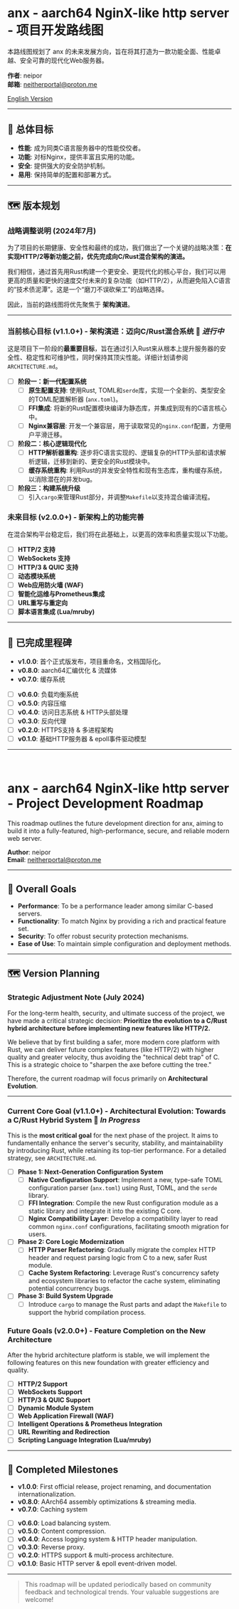 # anx - aarch64 NginX-like http server - 项目开发路线图

本路线图规划了 anx 的未来发展方向，旨在将其打造为一款功能全面、性能卓越、安全可靠的现代化Web服务器。

**作者**: neipor  
**邮箱**: [neitherportal@proton.me](mailto:neitherportal@proton.me)

[English Version](#english-version)

---

## 🎯 总体目标

- **性能**: 成为同类C语言服务器中的性能佼佼者。
- **功能**: 对标Nginx，提供丰富且实用的功能。
- **安全**: 提供强大的安全防护机制。
- **易用**: 保持简单的配置和部署方式。

---

## 🗺️ 版本规划

### 战略调整说明 (2024年7月)

为了项目的长期健康、安全性和最终的成功，我们做出了一个关键的战略决策：**在实现HTTP/2等新功能之前，优先完成向C/Rust混合架构的演进。**

我们相信，通过首先用Rust构建一个更安全、更现代化的核心平台，我们可以用更高的质量和更快的速度交付未来的复杂功能（如HTTP/2），从而避免陷入C语言的“技术债泥潭”。这是一个“磨刀不误砍柴工”的战略选择。

因此，当前的路线图将优先聚焦于 **架构演进**。

---

### **当前核心目标 (v1.1.0+) - 架构演进：迈向C/Rust混合系统** 🚧 *进行中*

这是项目下一阶段的**最重要目标**，旨在通过引入Rust来从根本上提升服务器的安全性、稳定性和可维护性，同时保持其顶尖性能。详细计划请参阅 `ARCHITECTURE.md`。

-   [ ] **阶段一：新一代配置系统**
    -   [ ] **原生配置支持**: 使用Rust, TOML和`serde`库，实现一个全新的、类型安全的TOML配置解析器 (`anx.toml`)。
    -   [ ] **FFI集成**: 将新的Rust配置模块编译为静态库，并集成到现有的C语言核心中。
    -   [ ] **Nginx兼容层**: 开发一个兼容层，用于读取常见的`nginx.conf`配置，方便用户平滑迁移。
-   [ ] **阶段二：核心逻辑现代化**
    -   [ ] **HTTP解析器重构**: 逐步将C语言实现的、逻辑复杂的HTTP头部和请求解析逻辑，迁移到新的、更安全的Rust模块中。
    -   [ ] **缓存系统重构**: 利用Rust的并发安全特性和现有生态库，重构缓存系统，以消除潜在的并发bug。
-   [ ] **阶段三：构建系统升级**
    -   [ ] 引入`cargo`来管理Rust部分，并调整`Makefile`以支持混合编译流程。

### **未来目标 (v2.0.0+) - 新架构上的功能完善**

在混合架构平台稳定后，我们将在此基础上，以更高的效率和质量实现以下功能。

-   [ ] **HTTP/2 支持**
-   [ ] **WebSockets 支持**
-   [ ] **HTTP/3 & QUIC 支持**
-   [ ] **动态模块系统**
-   [ ] **Web应用防火墙 (WAF)**
-   [ ] **智能化运维与Prometheus集成**
-   [ ] **URL重写与重定向**
-   [ ] **脚本语言集成 (Lua/mruby)**

---

## 📜 已完成里程碑

-   **v1.0.0**: 首个正式版发布，项目重命名，文档国际化。
-   **v0.8.0**: aarch64汇编优化 & 流媒体
-   **v0.7.0**: 缓存系统
-   [ ] **v0.6.0**: 负载均衡系统
-   [ ] **v0.5.0**: 内容压缩
-   [ ] **v0.4.0**: 访问日志系统 & HTTP头部处理
-   [ ] **v0.3.0**: 反向代理
-   [ ] **v0.2.0**: HTTPS支持 & 多进程架构
-   [ ] **v0.1.0**: 基础HTTP服务器 & epoll事件驱动模型

---
<br>

# anx - aarch64 NginX-like http server - Project Development Roadmap

This roadmap outlines the future development direction for anx, aiming to build it into a fully-featured, high-performance, secure, and reliable modern web server.

**Author**: neipor  
**Email**: [neitherportal@proton.me](mailto:neitherportal@proton.me)

---

## 🎯 Overall Goals

- **Performance**: To be a performance leader among similar C-based servers.
- **Functionality**: To match Nginx by providing a rich and practical feature set.
- **Security**: To offer robust security protection mechanisms.
- **Ease of Use**: To maintain simple configuration and deployment methods.

---

## 🗺️ Version Planning

### Strategic Adjustment Note (July 2024)

For the long-term health, security, and ultimate success of the project, we have made a critical strategic decision: **Prioritize the evolution to a C/Rust hybrid architecture before implementing new features like HTTP/2.**

We believe that by first building a safer, more modern core platform with Rust, we can deliver future complex features (like HTTP/2) with higher quality and greater velocity, thus avoiding the "technical debt trap" of C. This is a strategic choice to "sharpen the axe before cutting the tree."

Therefore, the current roadmap will focus primarily on **Architectural Evolution**.

---

### **Current Core Goal (v1.1.0+) - Architectural Evolution: Towards a C/Rust Hybrid System** 🚧 *In Progress*

This is the **most critical goal** for the next phase of the project. It aims to fundamentally enhance the server's security, stability, and maintainability by introducing Rust, while retaining its top-tier performance. For a detailed strategy, see `ARCHITECTURE.md`.

-   [ ] **Phase 1: Next-Generation Configuration System**
    -   [ ] **Native Configuration Support**: Implement a new, type-safe TOML configuration parser (`anx.toml`) using Rust, TOML, and the `serde` library.
    -   [ ] **FFI Integration**: Compile the new Rust configuration module as a static library and integrate it into the existing C core.
    -   [ ] **Nginx Compatibility Layer**: Develop a compatibility layer to read common `nginx.conf` configurations, facilitating smooth migration for users.
-   [ ] **Phase 2: Core Logic Modernization**
    -   [ ] **HTTP Parser Refactoring**: Gradually migrate the complex HTTP header and request parsing logic from C to a new, safer Rust module.
    -   [ ] **Cache System Refactoring**: Leverage Rust's concurrency safety and ecosystem libraries to refactor the cache system, eliminating potential concurrency bugs.
-   [ ] **Phase 3: Build System Upgrade**
    -   [ ] Introduce `cargo` to manage the Rust parts and adapt the `Makefile` to support the hybrid compilation process.

### **Future Goals (v2.0.0+) - Feature Completion on the New Architecture**

After the hybrid architecture platform is stable, we will implement the following features on this new foundation with greater efficiency and quality.

-   [ ] **HTTP/2 Support**
-   [ ] **WebSockets Support**
-   [ ] **HTTP/3 & QUIC Support**
-   [ ] **Dynamic Module System**
-   [ ] **Web Application Firewall (WAF)**
-   [ ] **Intelligent Operations & Prometheus Integration**
-   [ ] **URL Rewriting and Redirection**
-   [ ] **Scripting Language Integration (Lua/mruby)**

---

## 📜 Completed Milestones

-   **v1.0.0**: First official release, project renaming, and documentation internationalization.
-   **v0.8.0**: AArch64 assembly optimizations & streaming media.
-   **v0.7.0**: Caching system
-   [ ] **v0.6.0**: Load balancing system.
-   [ ] **v0.5.0**: Content compression.
-   [ ] **v0.4.0**: Access logging system & HTTP header manipulation.
-   [ ] **v0.3.0**: Reverse proxy.
-   [ ] **v0.2.0**: HTTPS support & multi-process architecture.
-   [ ] **v0.1.0**: Basic HTTP server & epoll event-driven model.

---

> This roadmap will be updated periodically based on community feedback and technological trends. Your valuable suggestions are welcome! 